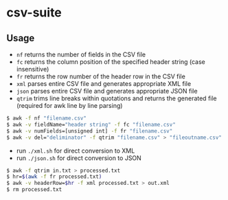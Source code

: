 # csv-suite

## Usage

* ```nf``` returns the number of fields in the CSV file
* ```fc``` returns the column position of the specified header string (case insensitive)
* ```fr``` returns the row number of the header row in the CSV file
* ```xml``` parses entire CSV file and generates appropriate XML file
* ```json``` parses entire CSV file and generates appropriate JSON file
* ```qtrim``` trims line breaks within quotations and returns the generated file (required for awk line by line parsing)
```bash
$ awk -f nf "filename.csv"
$ awk -v fieldName="header string" -f fc "filename.csv"
$ awk -v numFields=[unsigned int] -f fr "filename.csv"
$ awk -v del="deliminator" -f qtrim "filename.csv" > "fileoutname.csv"
```
- run ```./xml.sh``` for direct conversion to XML
- run ```./json.sh``` for direct conversion to JSON
```bash
$ awk -f qtrim in.txt > processed.txt
$ hr=$(awk -f fr processed.txt)
$ awk -v headerRow=$hr -f xml processed.txt > out.xml
$ rm processed.txt
```
